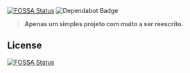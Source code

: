 [![FOSSA Status](https://app.fossa.com/api/projects/git%2Bgithub.com%2FFptbb%2FRo-Anime.svg?type=shield)](https://app.fossa.com/projects/git%2Bgithub.com%2FFptbb%2FRo-Anime?ref=badge_shield)
<img src="https://flat.badgen.net/dependabot/fptbb/Ro-Anime?icon=dependabot" alt="Dependabot Badge" />

>**Apenas um simples projeto com muito a ser reescrito.** 

## License
[![FOSSA Status](https://app.fossa.com/api/projects/git%2Bgithub.com%2FFptbb%2FRo-Anime.svg?type=large)](https://app.fossa.com/projects/git%2Bgithub.com%2FFptbb%2FRo-Anime?ref=badge_large)
